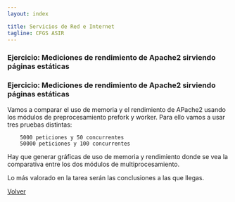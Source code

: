 ```yaml
---
layout: index

title: Servicios de Red e Internet
tagline: CFGS ASIR
---
```


### Ejercicio: Mediciones de rendimiento de Apache2 sirviendo páginas estáticas



### Ejercicio: Mediciones de rendimiento de Apache2 sirviendo páginas estáticas

Vamos a comparar el uso de memoria y el rendimiento de APache2 usando los módulos de preprocesamiento prefork y worker. Para ello vamos a usar tres pruebas distintas:

        5000 peticiones y 50 concurrentes
        50000 peticiones y 100 concurrentes

Hay que generar gráficas de uso de memoria y rendimiento donde se vea la comparativa entre los dos módulos de multiprocesamiento.

Lo más valorado en la tarea serán las conclusiones a las que llegas.



[Volver](index)
